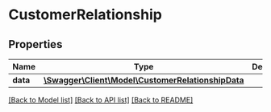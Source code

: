 # CustomerRelationship

## Properties
Name | Type | Description | Notes
------------ | ------------- | ------------- | -------------
**data** | [**\Swagger\Client\Model\CustomerRelationshipData**](CustomerRelationshipData.md) |  | 

[[Back to Model list]](../../README.md#documentation-for-models) [[Back to API list]](../../README.md#documentation-for-api-endpoints) [[Back to README]](../../README.md)

